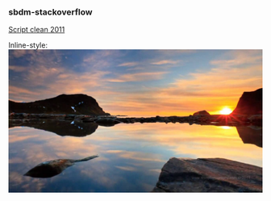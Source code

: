 ### sbdm-stackoverflow

[Script clean 2011](https://github.com/dayanarc7/sbdm-stackoverflow/blob/master/1-script_clean_2011.sql)

Inline-style: 
![alt text](https://github.com/dayanarc7/sbdm-stackoverflow/blob/master/maxresdefault.jpg "Logo Title Text 1")
